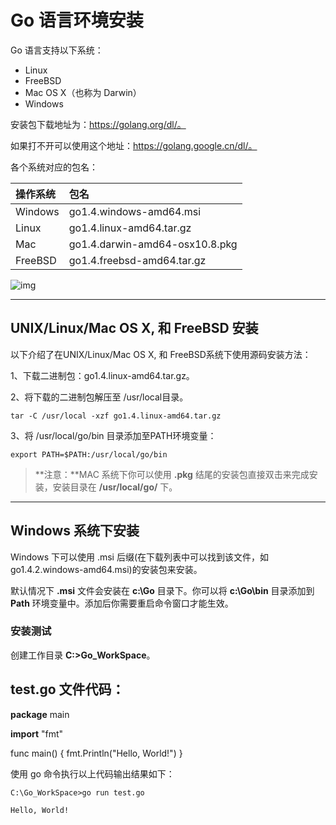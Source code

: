 # Go 语言环境安装

Go 语言支持以下系统：

- Linux
- FreeBSD
- Mac OS X（也称为 Darwin）
- Windows

安装包下载地址为：https://golang.org/dl/。

如果打不开可以使用这个地址：https://golang.google.cn/dl/。

各个系统对应的包名：

| 操作系统 | 包名                           |
| :------- | :----------------------------- |
| Windows  | go1.4.windows-amd64.msi        |
| Linux    | go1.4.linux-amd64.tar.gz       |
| Mac      | go1.4.darwin-amd64-osx10.8.pkg |
| FreeBSD  | go1.4.freebsd-amd64.tar.gz     |

![img](https://www.runoob.com/wp-content/uploads/2015/06/golist.jpg)

------

## UNIX/Linux/Mac OS X, 和 FreeBSD 安装

以下介绍了在UNIX/Linux/Mac OS X, 和 FreeBSD系统下使用源码安装方法：

1、下载二进制包：go1.4.linux-amd64.tar.gz。

2、将下载的二进制包解压至 /usr/local目录。

```
tar -C /usr/local -xzf go1.4.linux-amd64.tar.gz
```

3、将 /usr/local/go/bin 目录添加至PATH环境变量：

```
export PATH=$PATH:/usr/local/go/bin
```

> **注意：**MAC 系统下你可以使用 **.pkg** 结尾的安装包直接双击来完成安装，安装目录在 **/usr/local/go/** 下。

------

## Windows 系统下安装

Windows 下可以使用 .msi 后缀(在下载列表中可以找到该文件，如go1.4.2.windows-amd64.msi)的安装包来安装。

默认情况下 **.msi** 文件会安装在 **c:\Go** 目录下。你可以将 **c:\Go\bin** 目录添加到 **Path** 环境变量中。添加后你需要重启命令窗口才能生效。

### 安装测试

创建工作目录 **C:\>Go_WorkSpace**。

## test.go 文件代码：

**package** main

**import** "fmt"

func main() {
  fmt.Println("Hello, World!")
}

使用 go 命令执行以上代码输出结果如下：

```
C:\Go_WorkSpace>go run test.go

Hello, World!
```
